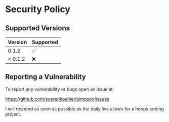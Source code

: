 # Security Policy

## Supported Versions

| Version   | Supported          |
| --------- | ------------------ |
|   0.1.2   | :white_check_mark: |
| < 0.1.2   | :x:                |

## Reporting a Vulnerability

To report any vulnerability or bugs open an issue at:

https://github.com/soerenkoehler/simpson/issues

I will respond as soon as possible as the daily live allows for a hoopy coding project.
